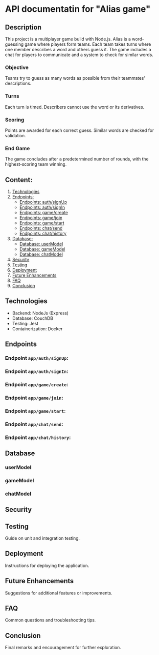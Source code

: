 # API documentatin for "Alias game"

## Description
This project is a multiplayer game build with Node.js.
Alias is a word-guessing game where players form teams. Each team takes turns where one member describes a word and others guess it. The game includes a chat for players to communicate and a system to check for similar words.

### Objective
Teams try to guess as many words as possible from their teammates' descriptions.

### Turns
Each turn is timed. Describers cannot use the word or its derivatives.

### Scoring
Points are awarded for each correct guess. Similar words are checked for validation.

### End Game
The game concludes after a predetermined number of rounds, with the highest-scoring team winning.


## Content:

1. [Technologies](#technologies)
2. [Endpoints:](#endpoints)
   - [Endpoints: auth/signUp](#signUp)
   - [Endpoints: auth/signIn](#signIn)
   - [Endpoints: game/create](#createRoom)
   - [Endpoints: game/join](#joinGame)
   - [Endpoints: game/start](#startGame)
   - [Endpoints: chat/send](#sendMessage)
   - [Endpoints: chat/history](#chatHistory)
3. [Database:](#database)
   - [Database: userModel](#userModel)
   - [Database: gameModel](#gameModel)
   - [Database: chatModel](#chatModel)
4. [Security](#security)
5. [Testing](#testing)
6. [Deployment](#deployment)
7. [Future Enhancements](#futureEnhancements)
8. [FAQ](#faq)
9. [Conclusion](#conclusion)

## Technologies <a name="Technologies"></a>
- Backend: NodeJs (Express)
- Database: CouchDB
- Testing: Jest
- Containerization: Docker

## Endpoints <a name="endpoints">

### Endpoint `app/auth/signUp`: <a name="signUp"></a>

### Endpoint `app/auth/signIn`: <a name="signIn"></a>

### Endpoint `app/game/create`: <a name="createRoom"></a>

### Endpoint `app/game/join`: <a name="joinGame"></a>

### Endpoint `app/game/start`: <a name="startGame"></a>

### Endpoint `app/chat/send`: <a name="sendMessage"></a>

### Endpoint `app/chat/history`: <a name="chatHistory"></a>

## Database<a name="database"></a>

### userModel <a name="userModel"></a>

### gameModel <a name="gameModel"></a>

### chatModel <a name="chatModel"></a>

## Security <a name="security"></a>

## Testing <a name="testing"></a>
Guide on unit and integration testing.

## Deployment <a name="deployment"></a>
Instructions for deploying the application.

## Future Enhancements <a name="futureEnhancements"></a>
Suggestions for additional features or improvements.

## FAQ <a name="faq"></a>
Common questions and troubleshooting tips.

## Conclusion <a name="conclusion"></a>
Final remarks and encouragement for further exploration.






